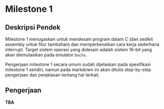 # Milestone 1
## Deskripsi Pendek
Milestone 1 menugaskan untuk mendesain program dalam C (dan sedikit assembly untuk fitur tambahan)
dan memperkenalkan cara kerja sederhana interrupt. Target sistem operasi yang didesain adalah sistem 16-bit
yang akan diemulasikan pada emulator `bochs`.

Pengerjaan milestone 1 secara umum sudah dijelaskan pada spesifikasi milestone 1 sendiri, namun pada markdown
ini akan ditulis step-by-step pengerjaan dan penjelasan tentang hal terkait.



## Pengerjaan
**TBA**


<!--
Add later
https://wiki.osdev.org/Real_Mode#Information
-->
